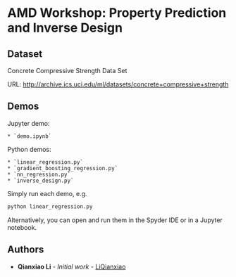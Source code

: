 # AMD Workshop: Property Prediction and Inverse Design

## Dataset

Concrete Compressive Strength Data Set

URL: <http://archive.ics.uci.edu/ml/datasets/concrete+compressive+strength>

## Demos

Jupyter demo:

    * `demo.ipynb`

Python demos:

    * `linear_regression.py`
    * `gradient_boosting_regression.py`
    * `nn_regression.py`
    * `inverse_design.py`

Simply run each demo, e.g.

```python
python linear_regression.py
```

Alternatively, you can open and run them in the Spyder IDE or in a Jupyter notebook.

## Authors

* **Qianxiao Li** - *Initial work* - [LiQianxiao](https://github.com/LiQianxiao)